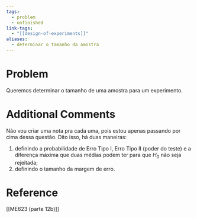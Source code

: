 ```yaml
---
tags:
  - problem
  - unfinished
link-tags:
  - "[[design-of-experiments]]"
aliases:
  - determinar o tamanho da amostra
---
```

# Problem
Queremos determinar o tamanho de uma amostra para um experimento.

# Additional Comments
Não vou criar uma nota pra cada uma, pois estou apenas passando por cima dessa questão. Dito isso, há duas maneiras:
1. definindo a probabilidade de Erro Tipo I, Erro Tipo II (poder do teste) e a diferença máxima que duas médias podem ter para que $H_0$ não seja rejeitada;
2. definindo o tamanho da margem de erro.

# Reference
[[ME623 (parte 12b)]]

